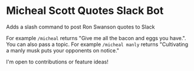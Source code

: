 # Micheal Scott Quotes Slack Bot
Adds a slash command to post Ron Swanson quotes to Slack

For example `/micheal` returns "Give me all the bacon and eggs you have.". 
You can also pass a topic. For example `/micheal manly` returns "Cultivating a manly musk puts your opponents on notice."

I'm open to contributions or feature ideas!
